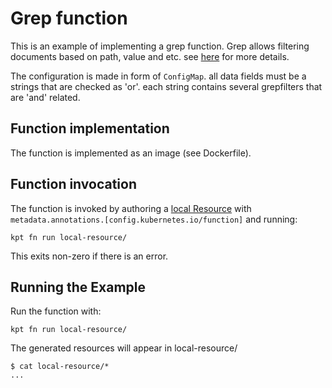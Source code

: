# Grep function

This is an example of implementing a grep function.
Grep allows filtering documents based on path, value
and etc. see [here](https://github.com/kubernetes-sigs/kustomize/blob/master/kyaml/kio/filters/grep.go#L26) for more details.

The configuration is made in form of `ConfigMap`.
all data fields must be a strings that are checked
as 'or'. each string contains several grepfilters
that are 'and' related.

## Function implementation

The function is implemented as an image (see Dockerfile).

## Function invocation

The function is invoked by authoring a [local Resource](local-resource)
with `metadata.annotations.[config.kubernetes.io/function]` and running:

    kpt fn run local-resource/

This exits non-zero if there is an error.

## Running the Example

Run the function with:

    kpt fn run local-resource/

The generated resources will appear in local-resource/

```
$ cat local-resource/*
...
```
